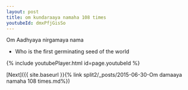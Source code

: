 ```yaml
---
layout: post
title: om kundaraaya namaha 108 times
youtubeId: dmxPfjGisSo
---
```

 
 
Om Aadhyaya nirgamaya nama 
 
 -  Who is the first germinating seed of the world 
 
  
 
  
 
 
 
 
 
 


{% include youtubePlayer.html id=page.youtubeId %}
 
[Next]({{ site.baseurl }}{% link  split2/_posts/2015-06-30-Om damaaya namaha 108 times.md%})
 
